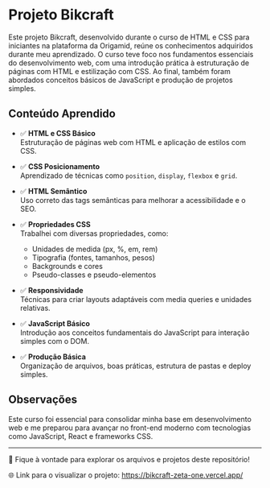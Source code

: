 # Projeto Bikcraft

Este projeto Bikcraft, desenvolvido durante o curso de HTML e CSS para iniciantes na plataforma da Origamid, reúne os conhecimentos adquiridos durante meu aprendizado. O curso teve foco nos fundamentos essenciais do desenvolvimento web, com uma introdução prática à estruturação de páginas com HTML e estilização com CSS. Ao final, também foram abordados conceitos básicos de JavaScript e produção de projetos simples.

## Conteúdo Aprendido

- ✅ **HTML e CSS Básico**  
  Estruturação de páginas web com HTML e aplicação de estilos com CSS.

- ✅ **CSS Posicionamento**  
  Aprendizado de técnicas como `position`, `display`, `flexbox` e `grid`.

- ✅ **HTML Semântico**  
  Uso correto das tags semânticas para melhorar a acessibilidade e o SEO.

- ✅ **Propriedades CSS**  
  Trabalhei com diversas propriedades, como:
  - Unidades de medida (px, %, em, rem)
  - Tipografia (fontes, tamanhos, pesos)
  - Backgrounds e cores
  - Pseudo-classes e pseudo-elementos

- ✅ **Responsividade**  
  Técnicas para criar layouts adaptáveis com media queries e unidades relativas.

- ✅ **JavaScript Básico**  
  Introdução aos conceitos fundamentais do JavaScript para interação simples com o DOM.

- ✅ **Produção Básica**  
  Organização de arquivos, boas práticas, estrutura de pastas e deploy simples.

## Observações

Este curso foi essencial para consolidar minha base em desenvolvimento web e me preparou para avançar no front-end moderno com tecnologias como JavaScript, React e frameworks CSS.

---

📁 Fique à vontade para explorar os arquivos e projetos deste repositório!

🌐 Link para o visualizar o projeto: https://bikcraft-zeta-one.vercel.app/
